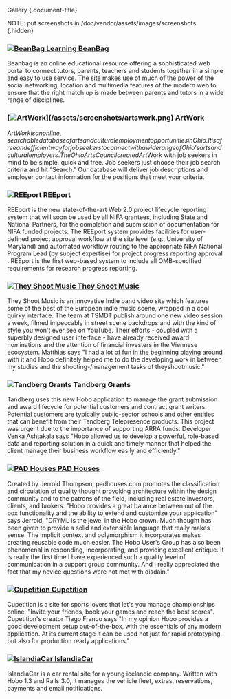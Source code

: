 Gallery
{.document-title}

NOTE: put screenshots in /doc/vendor/assets/images/screenshots
{.hidden}

### [![BeanBag Learning](/assets/screenshots/beanbag.png) BeanBag](http://beanbaglearning.com)

Beanbag is an online educational resource offering a sophisticated web portal to connect tutors, parents, teachers and students together in a simple and easy to use service. The site makes use of much of the power of the social networking, location and multimedia features of the modern web to ensure that the right match up is made between parents and tutors in a wide range of disciplines.

### [![Art$Work](/assets/screenshots/artswork.png) Art$Work](http://artsworkohio.com)

Art$Work is an online, searchable database of arts and cultural employment opportunities in Ohio. It is a free and efficient way for job seekers to connect with a wide range of Ohio’s arts and cultural employers.The Ohio Arts Council created Art$Work with job seekers in mind to be simple, quick and free. Job seekers just choose their job search criteria and hit “Search.” Our database will deliver job descriptions and employer contact information for the positions that meet your criteria.

### ![REEport](/assets/screenshots/reeport.png) REEport

REEport is the new state-of-the-art Web 2.0 project lifecycle reporting system that will soon be used by all NIFA  grantees, including State  and National Partners, for the completion and submission of documentation for NIFA funded projects. The REEport system  provides facilities for user-defined project approval workflow at the site level (e.g., University of Maryland) and automated workflow routing to the appropriate NIFA National Program Lead (by subject expertise) for project progress reporting approval .  REEport is the first web-based system to include all OMB-specified requirements for research progress reporting.

### [![They Shoot Music](/assets/screenshots/theyshootmusic.png) They Shoot Music](http://theyshootmusic.com)

They Shoot Music is an innovative Indie band video site which features some of the best of the European indie music scene, wrapped in a cool quirky interface. The team at TSMDT publish around one new video session a week, filmed impeccably in street scene backdrops and with the kind of style you won't ever see on YouTube. Their efforts - coupled with a superbly designed user interface - have already received award nominations and the attention of financial investers in the Viennese ecosystem. Matthias says "I had a lot of fun in the beginning playing around with it and Hobo definitely helped me to do the developing work in between my studies and the shooting-/management tasks of theyshootmusic."

### ![Tandberg Grants](/assets/screenshots/tandberg.png) Tandberg Grants

Tandberg uses this new Hobo application to manage the grant submission and award lifecycle for potential customers and contract grant writers.  Potential customers are typically public-sector schools and other entities that can benefit from their Tandberg Telepresence products.  This project was urgent due to the importance of supporting ARRA funds. Developer Venka Ashtakala says "Hobo allowed us to develop a powerful, role-based data and reporting solution in a quick and timely manner that helped the client manage their business workflow easily and efficiently."

### [![PAD Houses](/assets/screenshots/padhouses.png) PAD Houses](http://padhouses.com)

Created by Jerrold Thompson, padhouses.com promotes the classification and circulation of quality thought provoking architecture within the design community and to the patrons of the field, including real estate investors, clients, and brokers. "Hobo provides a great balance between out of the box  functionality and the ability to extend and customize your application" says Jerrold, "DRYML is the jewel in the Hobo crown. Much thought has been  given to provide a solid and extensible language that really makes sense. The implicit context and polymorphism it incorporates makes creating  reusable code much easier. The Hobo User's Group has also been phenomenal in responding, incorporating, and providing excellent critique. It is really the first time I have experienced such a quality level of communication in a support group community. And I really appreciated the fact that my novice questions were not met with disdain."

### [![Cupetition](/assets/screenshots/cupetition.png) Cupetition](http://cupetition.com/)

Cupetition is a site for sports lovers that let's you manage championships online. "Invite your friends, book your games and reach the best scores". Cupetition's creator Tiago Franco says "In my opinion Hobo provides a good development setup out-of-the-box, with the essentials of any modern application. At its current stage it can be used not just for rapid prototyping, but also for production ready applications."

### [![IslandiaCar](/assets/screenshots/islandiacar.png) IslandiaCar](http://www.islandiacar.com/)

IslandiaCar is a car rental site for a young icelandic company. Written with Hobo 1.3 and Rails 3.0, it manages the vehicle fleet, extras, reservations, payments and email notifications.
